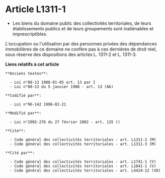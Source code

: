 # Article L1311-1

- Les biens du domaine public des collectivités territoriales, de leurs établissements publics et de leurs groupements sont
inaliénables et imprescriptibles.

L'occupation ou l'utilisation par des personnes privées des dépendances immobilières de ce domaine ne confère pas à ces
dernières de droit réel, sous réserve des dispositions des articles L. 1311-2 et L. 1311-3.

**Liens relatifs à cet article**

	**Anciens textes**:

	  - Loi n°88-13 1988-01-05 art. 13 par I
	  - Loi n°88-13 du 5 janvier 1988 - art. 13 (Ab)

	**Codifié par**:

	  - Loi n°96-142 1996-02-21

	**Modifié par**:

	  - Loi n°2002-276 du 27 février 2002 - art. 135 ()

	**Cite**:

	  - Code général des collectivités territoriales - art. L1311-2 (M)
	  - Code général des collectivités territoriales - art. L1311-3 (M)

	**Cité par**:

	  - Code général des collectivités territoriales - art. L1741-1 (V)
	  - Code général des collectivités territoriales - art. L1841-1 (V)
	  - Code général des collectivités territoriales - art. L4424-22 (VD)
